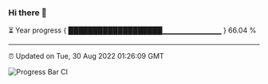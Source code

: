 ### Hi there 👋

⏳ Year progress { ███████████████████▁▁▁▁▁▁▁▁▁▁▁ } 66.04 %

---

⏰ Updated on Tue, 30 Aug 2022 01:26:09 GMT

![Progress Bar CI](https://github.com/liununu/liununu/workflows/Progress%20Bar%20CI/badge.svg)
